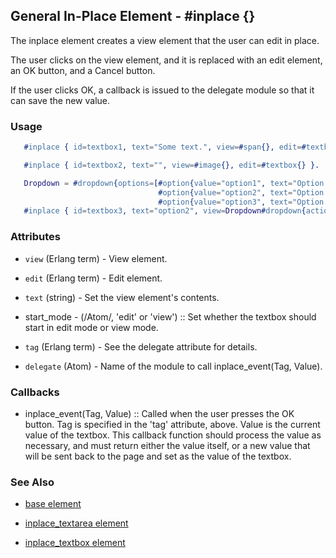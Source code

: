 

## General In-Place Element - #inplace {}

  The inplace element creates a view element that the user can edit in place.

  The user clicks on the view element, and it is replaced with an edit
  element, an OK button, and a Cancel button. 

  If the user clicks OK, a callback is issued to the delegate module
  so that it can save the new value.

### Usage

```erlang
   #inplace { id=textbox1, text="Some text.", view=#span{}, edit=#textbox{} }.

   #inplace { id=textbox2, text="", view=#image{}, edit=#textbox{} }.

   Dropdown = #dropdown{options=[#option{value="option1", text="Option 1"},
                                 #option{value="option2", text="Option 2"},
                                 #option{value="option3", text="Option 3"} ]},
   #inplace { id=textbox3, text="option2", view=Dropdown#dropdown{actions=#disable{}}, edit=Dropdown }.

```

### Attributes

   * `view` (Erlang term) - View element.

   * `edit` (Erlang term) - Edit element.

   * `text` (string) - Set the view element's contents.

 *  start_mode - (/Atom/, 'edit' or 'view') :: Set whether the textbox should start in edit mode or view mode.

   * `tag` (Erlang term) - See the delegate attribute for details.

   * `delegate` (Atom) - Name of the module to call inplace_event(Tag, Value).

### Callbacks

 *  inplace_event(Tag, Value) :: Called when the user presses the OK button.
	Tag is specified in the 'tag' attribute, above.  Value is the current value
	of the textbox. This callback function should process the value as
	necessary, and must return either the value itself, or a new value that will
	be sent back to the page and set as the value of the textbox.

### See Also

 *  [base element](./element_base.md)

 *  [inplace_textarea element](./inplace_textarea.md)

 *  [inplace_textbox element](./inplace_textbox.md)

